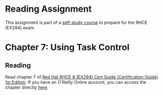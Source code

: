 # Reading Assignment
This assignment is part of a [self-study course](../README.md) to prepare for the RHCE (EX294) exam.
# Chapter 7: Using Task Control

## Reading
Read chapter 7 of [Red Hat RHCE 8 (EX294) Cert Guide (Certification Guide) 1st Edition](https://www.amazon.com/RHCE-EX294-Cert-Guide-Certification/dp/0136872433).  If you have an O'Reilly Online account, you can access the chapter directly [here](https://learning.oreilly.com/library/view/Red+Hat+RHCE+8+(EX294)+Cert+Guide/9780136872481/ch07.html#ch07).
